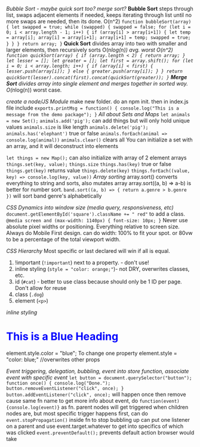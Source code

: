 *Bubble Sort - maybe quick sort too? merge sort?*
  __Bubble Sort__ steps through list, swaps adjacent elements if needed, keeps iterating through list
  until no more swaps are needed, then its done. O(n^2)
  `function bubbleSort(array) {
    let swapped = true;
    while (swapped) {
      swapped = false;
      for (let i = 0; i < array.length - 1; i++) {
        if (array[i] > array[i+1]) {
          let temp = array[i];
          array[i] = array[i+1];
          array[i+1] = temp;
          swapped = true;
        }
      }
    }
    return array;
  }`
  __Quick Sort__ divides array into two with smaller and larger elements, then
  recursively sorts O(n*log(n)) avg.  worst O(n^2)
  `function quickSort(array) {
    if (array.length < 2) {
      return array;
    }
    let lesser = [];
    let greater = [];
    let first = array.shift();
    for (let i = 0; i < array.length; i++) {
      if (array[i] < first) {
        lesser.push(array[i]);
      } else {
        greater.push(array[i]);
      }
    }
    return quickSort(lesser).concat(first).concat(quickSort(greater));
  }`
  __Merge Sort__ divides array into single element and merges together in sorted way.
  O(n*log(n)) worst case.

*create a node/JS Module*
  make new folder.  do an npm init.  then in index.js file include
  `exports.printMsg = function() {
  console.log("This is a message from the demo package");
  }`
*All about Sets and Maps*
  `let animals = new Set();`
  `animals.add('pig');` can add things but will only hold unique values
  `animals.size` is like length
  `animals.delete('pig');`
  `animals.has('elephant')` true or false
  `animals.forEach(animal => console.log(animal))`
  `animals.clear()` clears all
  You can initialize a set with an array, and it will deconstruct into elements

  `let things = new Map();` can also initialize with array of 2 element arrays
  `things.set(key, value);`
  `things.size`
  `things.has(key)` true or false
  `things.get(key)` returns value
  `things.delete(key)`
  `things.forEach((value, key) => console.log(key, value))`
*Array sorting*
array.sort() converts everything to string and sorts, also mutates array
array.sort((a, b) => a-b) is better for number sort.
`band.sort((a, b) => {
  return a.genre > b.genre
  })` will sort band genre's alphabetically

*CSS Dynamics into window size (media query, responsiveness, etc)*
`document.getElementById('square').className += " red"` to add a class.
`@media screen and (max-width: 1140px) {
  font-size: 10px;
}`
Never use absolute pixel widths or positioning.  Everything relative to screen size.
Always do Mobile First design.
can do width: 100% to fit your spot. or 80vw to be a percentage of the total viewport width.

*CSS Hierarchy*
Most specific or last declared will win if all is equal.
1. !important (`!important`) next to a property. - don't use!
2. inline styling (`style = "color: orange;"`)- not DRY, overwrites classes, etc.
3. id (`#cat`) - better to use class because should only be 1 ID per page. Don't allow for reuse
4. class (`.dog`)
5. element (`<p>`)

*inline styling*
<h1 style="color:blue;">This is a Blue Heading</h1>
element.style.color = "blue"; To change one property
element.style = "color: blue;" //overwrites other props

*Event triggering, delegation, bubbling, event into store function, associate event with specific event*
`let button = document.querySelector("button");
 function once() {
   console.log("Done.");
   button.removeEventListener("click", once);
 }
button.addEventListener("click", once);` will happen once then remove cause same fn name
to get more info about event, do `function(event) {console.log(event)}` as fn.
parent nodes will get triggered when children nodes are, but most specific trigger happens first,
can do `event.stopPropagation()` inside fn to stop bubbling up
can put one listener on a parent and use event.target.whatever to get into specifics of which was clicked
`event.preventDefault();` prevents default action browser would take
